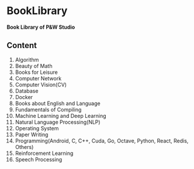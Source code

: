 # BookLibrary
**Book Library of P&amp;W Studio**     

## Content
1. Algorithm    
2. Beauty of Math
3. Books for Leisure
4. Computer Network
5. Computer Vision(CV)
6. Database
7. Docker
8. Books about English and Language
9. Fundamentals of Compiling
10. Machine Learning and Deep Learning
11. Natural Language Processing(NLP)
12. Operating System
13. Paper Writing
14. Programming(Android, C, C++, Cuda, Go, Octave, Python, React, Redis, Others)
15. Reinforcement Learning
16. Speech Processing
